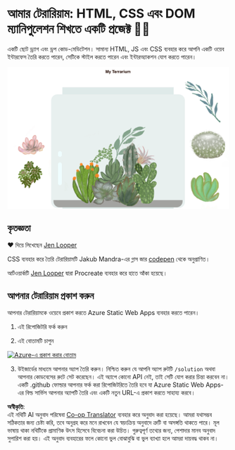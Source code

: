 <!--
CO_OP_TRANSLATOR_METADATA:
{
  "original_hash": "6329fbe8bd936068debd78cca6f09c0a",
  "translation_date": "2025-08-25T21:30:45+00:00",
  "source_file": "3-terrarium/solution/README.md",
  "language_code": "bn"
}
-->
# আমার টেরারিয়াম: HTML, CSS এবং DOM ম্যানিপুলেশন শিখতে একটি প্রজেক্ট 🌵🌱

একটি ছোট ড্র্যাগ এবং ড্রপ কোড-মেডিটেশন। সামান্য HTML, JS এবং CSS ব্যবহার করে আপনি একটি ওয়েব ইন্টারফেস তৈরি করতে পারেন, সেটিকে স্টাইল করতে পারেন এবং ইন্টারঅ্যাকশন যোগ করতে পারেন।

![আমার টেরারিয়াম](../../../../translated_images/screenshot_gray.0c796099a1f9f25e40aa55ead81f268434c00af30d7092490759945eda63067d.bn.png)

## কৃতজ্ঞতা

♥️ দিয়ে লিখেছেন [Jen Looper](https://www.twitter.com/jenlooper)

CSS ব্যবহার করে তৈরি টেরারিয়ামটি Jakub Mandra-এর গ্লাস জার [codepen](https://codepen.io/Rotarepmi/pen/rjpNZY) থেকে অনুপ্রাণিত।

আর্টওয়ার্কটি [Jen Looper](http://jenlooper.com) দ্বারা Procreate ব্যবহার করে হাতে আঁকা হয়েছে।

## আপনার টেরারিয়াম প্রকাশ করুন

আপনার টেরারিয়ামকে ওয়েবে প্রকাশ করতে Azure Static Web Apps ব্যবহার করতে পারেন।

1. এই রিপোজিটরি ফর্ক করুন

2. এই বোতামটি চাপুন

[![Azure-এ প্রকাশ করার বোতাম](https://aka.ms/deploytoazurebutton)](https://portal.azure.com/?feature.customportal=false&WT.mc_id=academic-77807-sagibbon#create/Microsoft.StaticApp)

3. উইজার্ডের মাধ্যমে আপনার অ্যাপ তৈরি করুন। নিশ্চিত করুন যে আপনি অ্যাপ রুটটি `/solution` অথবা আপনার কোডবেসের রুটে সেট করেছেন। এই অ্যাপে কোনো API নেই, তাই সেটি যোগ করার চিন্তা করবেন না। একটি .github ফোল্ডার আপনার ফর্ক করা রিপোজিটরিতে তৈরি হবে যা Azure Static Web Apps-এর বিল্ড সার্ভিস আপনার অ্যাপটি তৈরি এবং একটি নতুন URL-এ প্রকাশ করতে সাহায্য করবে।

**অস্বীকৃতি**:  
এই নথিটি AI অনুবাদ পরিষেবা [Co-op Translator](https://github.com/Azure/co-op-translator) ব্যবহার করে অনুবাদ করা হয়েছে। আমরা যথাসম্ভব সঠিকতার জন্য চেষ্টা করি, তবে অনুগ্রহ করে মনে রাখবেন যে স্বয়ংক্রিয় অনুবাদে ত্রুটি বা অসঙ্গতি থাকতে পারে। মূল ভাষায় থাকা নথিটিকে প্রামাণিক উৎস হিসেবে বিবেচনা করা উচিত। গুরুত্বপূর্ণ তথ্যের জন্য, পেশাদার মানব অনুবাদ সুপারিশ করা হয়। এই অনুবাদ ব্যবহারের ফলে কোনো ভুল বোঝাবুঝি বা ভুল ব্যাখ্যা হলে আমরা দায়বদ্ধ থাকব না।